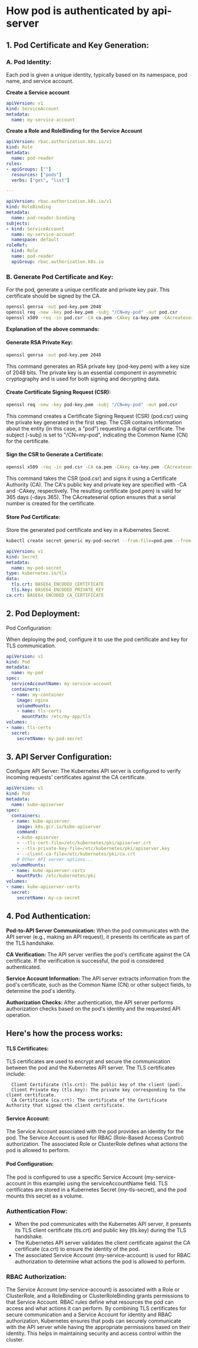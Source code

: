 # How pod is authenticated by api-server

## 1. Pod Certificate and Key Generation:

### A. Pod Identity:

Each pod is given a unique identity, typically based on its namespace, pod name, and 
service account.

**Create a Service account**
```yaml
apiVersion: v1
kind: ServiceAccount
metadata:
  name: my-service-account
```

**Create a Role and RoleBinding for the Service Account**

```yaml
apiVersion: rbac.authorization.k8s.io/v1
kind: Role
metadata:
  name: pod-reader
rules:
- apiGroups: [""]
  resources: ["pods"]
  verbs: ["get", "list"]

---

apiVersion: rbac.authorization.k8s.io/v1
kind: RoleBinding
metadata:
  name: pod-reader-binding
subjects:
- kind: ServiceAccount
  name: my-service-account
  namespace: default
roleRef:
  kind: Role
  name: pod-reader
  apiGroup: rbac.authorization.k8s.io
```

### B. Generate Pod Certificate and Key:

For the pod, generate a unique certificate and private key pair. This certificate should be signed by the CA.

```bash
openssl genrsa -out pod-key.pem 2048
openssl req -new -key pod-key.pem -subj "/CN=my-pod" -out pod.csr
openssl x509 -req -in pod.csr -CA ca.pem -CAkey ca-key.pem -CAcreateserial -out pod.pem -days 365
```

**Explanation of the above commands:**

#### Generate RSA Private Key:

```bash
openssl genrsa -out pod-key.pem 2048
```
This command generates an RSA private key (pod-key.pem) with a key size of 2048 bits. 
The private key is an essential component in asymmetric cryptography and is used for both signing and decrypting data.

#### Create Certificate Signing Request (CSR):

```bash
openssl req -new -key pod-key.pem -subj "/CN=my-pod" -out pod.csr
```

This command creates a Certificate Signing Request (CSR) (pod.csr) using the private key generated in the first step. 
The CSR contains information about the entity (in this case, a "pod") requesting a digital certificate. 
The subject (-subj) is set to "/CN=my-pod", indicating the Common Name (CN) for the certificate.

#### Sign the CSR to Generate a Certificate:

```bash
openssl x509 -req -in pod.csr -CA ca.pem -CAkey ca-key.pem -CAcreateserial -out pod.pem -days 365
```
This command takes the CSR (pod.csr) and signs it using a Certificate Authority (CA). 
The CA's public key and private key are specified with -CA and -CAkey, respectively. 
The resulting certificate (pod.pem) is valid for 365 days (-days 365). The CAcreateserial option ensures that a serial number is created for the certificate.

#### Store Pod Certificate:

Store the generated pod certificate and key in a Kubernetes Secret.
```bash
kubectl create secret generic my-pod-secret --from-file=pod.pem --from-file=pod-key
```

```yaml
apiVersion: v1
kind: Secret
metadata:
  name: my-pod-secret
type: kubernetes.io/tls
data:
  tls.crt: BASE64_ENCODED_CERTIFICATE
  tls.key: BASE64_ENCODED_PRIVATE_KEY
ca.crt: BASE64_ENCODED_CA_CERTIFICATE
```

## 2. Pod Deployment:
Pod Configuration:

When deploying the pod, configure it to use the pod certificate and key for TLS communication.

```yaml
apiVersion: v1
kind: Pod
metadata:
  name: my-pod
spec:
  serviceAccountName: my-service-account
  containers:
  - name: my-container
    image: nginx
    volumeMounts:
    - name: tls-certs
      mountPath: /etc/my-app/tls
volumes:
- name: tls-certs
  secret:
    secretName: my-pod-secret
```

## 3. API Server Configuration:
Configure API Server:
The Kubernetes API server is configured to verify incoming requests' certificates against the CA certificate.

```yaml
apiVersion: v1
kind: Pod
metadata:
  name: kube-apiserver
spec:
  containers:
  - name: kube-apiserver
    image: k8s.gcr.io/kube-apiserver
    command:
    - kube-apiserver
    - --tls-cert-file=/etc/kubernetes/pki/apiserver.crt
    - --tls-private-key-file=/etc/kubernetes/pki/apiserver.key
    - --client-ca-file=/etc/kubernetes/pki/ca.crt
    # Other API server options...
  volumeMounts:
  - name: kube-apiserver-certs
    mountPath: /etc/kubernetes/pki
volumes:
- name: kube-apiserver-certs
  secret:
    secretName: my-ca-secret
```

## 4. Pod Authentication:

**Pod-to-API Server Communication:**
When the pod communicates with the API server (e.g., making an API request), it presents its certificate as part of the TLS handshake.

**CA Verification:**
The API server verifies the pod's certificate against the CA certificate. If the verification is successful, the pod is considered authenticated.

**Service Account Information:**
The API server extracts information from the pod's certificate, such as the Common Name (CN) or other subject fields, to determine the pod's identity.

**Authorization Checks:**
After authentication, the API server performs authorization checks based on the pod's identity and the requested API operation.

## Here's how the process works:

#### TLS Certificates:

TLS certificates are used to encrypt and secure the communication between the pod and the Kubernetes API server.
The TLS certificates include:

      Client Certificate (tls.crt): The public key of the client (pod).
      Client Private Key (tls.key): The private key corresponding to the client certificate.
      CA Certificate (ca.crt): The certificate of the Certificate Authority that signed the client certificate.

#### Service Account:

The Service Account associated with the pod provides an identity for the pod.
The Service Account is used for RBAC (Role-Based Access Control) authorization. 
The associated Role or ClusterRole defines what actions the pod is allowed to perform.

#### Pod Configuration:

The pod is configured to use a specific Service Account (my-service-account in this example) using the serviceAccountName field.
TLS certificates are stored in a Kubernetes Secret (my-tls-secret), and the pod mounts this secret as a volume.

### Authentication Flow:

- When the pod communicates with the Kubernetes API server, it presents its TLS client certificate (tls.crt) and public key (tls.key) during the TLS handshake.
- The Kubernetes API server validates the client certificate against the CA certificate (ca.crt) to ensure the identity of the pod.
- The associated Service Account (my-service-account) is used for RBAC authorization to determine what actions the pod is allowed to perform.

### RBAC Authorization:

The Service Account (my-service-account) is associated with a Role or ClusterRole, and a RoleBinding or 
ClusterRoleBinding grants permissions to that Service Account.
RBAC rules define what resources the pod can access and what actions it can perform.
By combining TLS certificates for secure communication and a Service Account for identity and RBAC authorization,
Kubernetes ensures that pods can securely communicate with the API server while having the appropriate permissions based on their identity. 
This helps in maintaining security and access control within the cluster.








